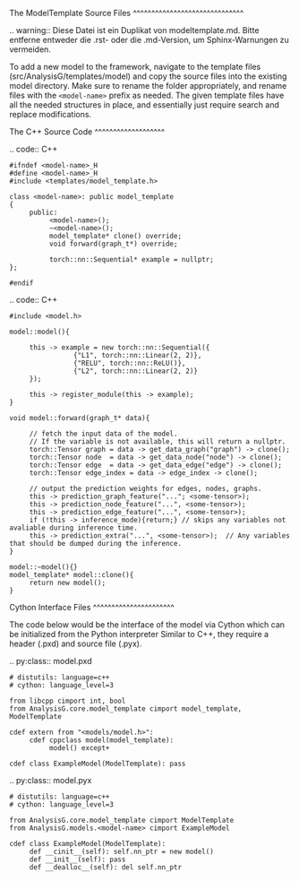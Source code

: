 The ModelTemplate Source Files
^^^^^^^^^^^^^^^^^^^^^^^^^^^^^^

.. warning::
    Diese Datei ist ein Duplikat von modeltemplate.md. Bitte entferne entweder die .rst- oder die .md-Version, um Sphinx-Warnungen zu vermeiden.

To add a new model to the framework, navigate to the template files (src/AnalysisG/templates/model) and copy the source files into the existing model directory.
Make sure to rename the folder appropriately, and rename files with the `<model-name>` prefix as needed.
The given template files have all the needed structures in place, and essentially just require search and replace modifications.

The C++ Source Code
^^^^^^^^^^^^^^^^^^^

.. code:: C++

    #ifndef <model-name>_H
    #define <model-name>_H
    #include <templates/model_template.h>

    class <model-name>: public model_template
    {
         public:
              <model-name>();
              ~<model-name>();
              model_template* clone() override;
              void forward(graph_t*) override;

              torch::nn::Sequential* example = nullptr;
    };

    #endif


.. code:: C++

    #include <model.h>

    model::model(){

         this -> example = new torch::nn::Sequential({
                    {"L1", torch::nn::Linear(2, 2)},
                    {"RELU", torch::nn::ReLU()},
                    {"L2", torch::nn::Linear(2, 2)}
         });

         this -> register_module(this -> example);
    }

    void model::forward(graph_t* data){

         // fetch the input data of the model.
         // If the variable is not available, this will return a nullptr.
         torch::Tensor graph = data -> get_data_graph("graph") -> clone();
         torch::Tensor node  = data -> get_data_node("node") -> clone();
         torch::Tensor edge  = data -> get_data_edge("edge") -> clone();
         torch::Tensor edge_index = data -> edge_index -> clone();

         // output the prediction weights for edges, nodes, graphs.
         this -> prediction_graph_feature("..."; <some-tensor>);
         this -> prediction_node_feature("...", <some-tensor>);
         this -> prediction_edge_feature("...", <some-tensor>);
         if (!this -> inference_mode){return;} // skips any variables not avaliable during inference time.
         this -> prediction_extra("...", <some-tensor>);  // Any variables that should be dumped during the inference.
    }

    model::~model(){}
    model_template* model::clone(){
         return new model();
    }

Cython Interface Files
^^^^^^^^^^^^^^^^^^^^^^

The code below would be the interface of the model via Cython which can be initialized from the Python interpreter
Similar to C++, they require a header (.pxd) and source file (.pyx).

.. py:class:: model.pxd

    # distutils: language=c++
    # cython: language_level=3

    from libcpp cimport int, bool
    from AnalysisG.core.model_template cimport model_template, ModelTemplate

    cdef extern from "<models/model.h>":
         cdef cppclass model(model_template):
              model() except+

    cdef class ExampleModel(ModelTemplate): pass

.. py:class:: model.pyx

    # distutils: language=c++
    # cython: language_level=3

    from AnalysisG.core.model_template cimport ModelTemplate
    from AnalysisG.models.<model-name> cimport ExampleModel

    cdef class ExampleModel(ModelTemplate):
         def __cinit__(self): self.nn_ptr = new model()
         def __init__(self): pass
         def __dealloc__(self): del self.nn_ptr
